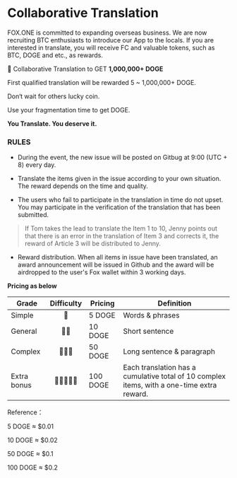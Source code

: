 # Collaborative Translation

FOX.ONE is committed to expanding overseas business. We are now recruiting BTC enthusiasts to introduce our App to the locals.  If you are interested in translate, you will receive FC and valuable tokens, such as BTC, DOGE and etc., as rewards.

🦊 Collaborative Translation to GET **1,000,000+ DOGE**

First qualified translation will be rewarded 5 ~ 1,000,000+ DOGE.

Don‘t wait for others lucky coin. 

Use your fragmentation time to get DOGE.

**You Translate. You deserve it.**

### RULES

- During the event, the new issue will be posted on Gitbug at 9:00 (UTC + 8) every day.

- Translate the items given in the issue according to your own situation. The reward depends on the time and quality.

- The users who fail to participate in the translation in time do not upset. You may participate in the verification of the translation that has been submitted.

> If Tom takes the lead to translate the Item 1 to 10, Jenny points out that there is an error in the translation of Item 3 and corrects it, the reward of Article 3 will be distributed to Jenny.

- Reward distribution. When all items in issue have been translated, an award announcement will be issued in Github and the award will be airdropped to the user's Fox wallet within 3 working days.

**Pricing as below**

| Grade       | Difficulty | Pricing  | Definition                                                   |
| ----------- | :--------: | -------- | ------------------------------------------------------------ |
| Simple      |     🌟      | 5 DOGE   | Words & phrases                                              |
| General     |     🌟🌟     | 10 DOGE  | Short sentence                                               |
| Complex     |    🌟🌟🌟     | 50 DOGE  | Long sentence & paragraph                                    |
| Extra bonus |   🌟🌟🌟🌟🌟    | 100 DOGE | Each translation has a cumulative total of 10 complex items, with a one-time extra reward. |

Reference：

5 DOGE ≈ $0.01

10 DOGE ≈ $0.02

50 DOGE ≈ $0.1

100 DOGE ≈ $0.2 
